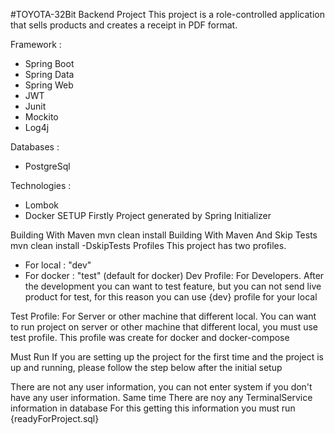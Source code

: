 #TOYOTA-32Bit Backend Project
This project is a role-controlled application that sells products and creates a receipt in PDF format.

Framework :

* Spring Boot 
* Spring Data 
* Spring Web
* JWT
* Junit   
* Mockito
* Log4j


Databases :
* PostgreSql


Technologies :

* Lombok
* Docker
SETUP
Firstly
Project generated by Spring Initializer

Building With Maven
mvn clean install
Building With Maven And Skip Tests
mvn clean install -DskipTests
Profiles
This project has two profiles.

* For local : "dev"
* For docker : "test" (default for docker)
Dev Profile:
For Developers. After the development you can want to test feature, but you can not send live product for test, for this reason you can use {dev} profile for your local

Test Profile:
For Server or other machine that different local. You can want to run project on server or other machine that different local, you must use test profile. This profile was create for docker and docker-compose

Must Run
If you are setting up the project for the first time and the project is up and running, please follow the step below after the initial setup

There are not any user information, you can not enter system if you don't have any user information.
Same time There are noy any TerminalService information in database
For this getting this information you must run {readyForProject.sql}
